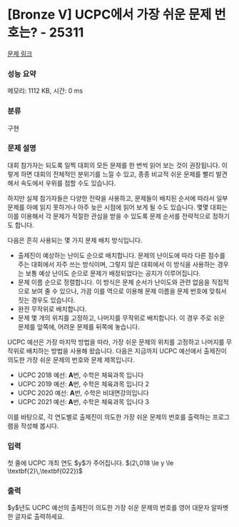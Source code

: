 # [Bronze V] UCPC에서 가장 쉬운 문제 번호는? - 25311 

[문제 링크](https://www.acmicpc.net/problem/25311) 

### 성능 요약

메모리: 1112 KB, 시간: 0 ms

### 분류

구현

### 문제 설명

<p>대회 참가자는 되도록 일찍 대회의 모든 문제를 한 번씩 읽어 보는 것이 권장됩니다. 이렇게 하면 대회의 전체적인 분위기를 느낄 수 있고, 종종 비교적 쉬운 문제를 빨리 발견해서 속도에서 우위를 점할 수도 있습니다.</p>

<p>하지만 실제 참가자들은 다양한 전략을 사용하고, 문제들이 배치된 순서에 따라서 일부 문제를 아예 읽지 못하거나 아주 늦은 시점에 읽어 보게 될 수도 있습니다. 몇몇 대회는 이를 이용해서 각 문제가 적절한 관심을 받을 수 있도록 문제 순서를 전략적으로 정하기도 합니다.</p>

<p>다음은 흔히 사용되는 몇 가지 문제 배치 방식입니다.</p>

<ul>
	<li>출제진이 예상하는 난이도 순으로 배치합니다. 문제의 난이도에 따라 다른 점수를 주는 대회에서 자주 쓰는 방식이며, 그렇지 않은 대회에서 이 방식을 사용하는 경우는 보통 예상 난이도 순으로 문제가 배정되었다는 공지가 이루어집니다.</li>
	<li>문제 이름 순으로 정렬합니다. 이 방식은 문제 순서가 난이도와 관련 없음을 직접적으로 보여 줄 수 있으나, 가끔 이를 역으로 이용해 문제 이름을 문제 번호에 맞춰서 짓는 경우도 있습니다.</li>
	<li>완전 무작위로 배치합니다.</li>
	<li>문제 몇 개의 위치를 고정하고, 나머지를 무작위로 배치합니다. 이 경우 주로 쉬운 문제를 앞쪽에, 어려운 문제를 뒤쪽에 놓습니다.</li>
</ul>

<p>UCPC 예선은 가장 마지막 방법을 따라, 가장 쉬운 문제의 위치를 고정하고 나머지를 무작위로 배치하는 방법을 사용해 왔습니다. 다음은 지금까지 UCPC 예선에서 출제진이 의도한 가장 쉬운 문제의 번호와 문제 제목입니다.</p>

<ul>
	<li>UCPC 2018 예선: <strong>A</strong>번, 수학은 체육과목 입니다</li>
	<li>UCPC 2019 예선: <strong>A</strong>번, 수학은 체육과목 입니다 2</li>
	<li>UCPC 2020 예선: <strong>A</strong>번, 수학은 비대면강의입니다</li>
	<li>UCPC 2021 예선: <strong>A</strong>번, 수학은 체육과목 입니다 3</li>
</ul>

<p>이를 바탕으로, 각 연도별로 출제진이 의도한 가장 쉬운 문제의 번호를 출력하는 프로그램을 작성해 봅시다.</p>

### 입력 

 <p>첫 줄에 UCPC 개최 연도 $y$가 주어집니다. $(2\,018 \le y \le \textbf{2}\,\textbf{022})$</p>

### 출력 

 <p>$y$년도 UCPC 예선의 출제진이 의도한 가장 쉬운 문제의 번호를 영어 대문자 알파벳 한 글자로 출력하세요.</p>

